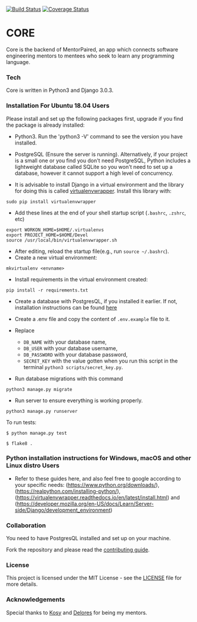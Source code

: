 [![Build Status](https://travis-ci.org/mentorpaired/core.svg?branch=staging)](https://travis-ci.org/mentorpaired/core) [![Coverage Status](https://coveralls.io/repos/github/mentorpaired/core/badge.svg?branch=staging)](https://coveralls.io/github/mentorpaired/core?branch=staging)

# CORE
Core is the backend of MentorPaired, an app which connects software engineering mentors to mentees who seek to learn any programming language.

### Tech
Core is written in Python3 and Django 3.0.3.

### Installation For Ubuntu 18.04 Users

 Please install and set up the following packages first, upgrade if you find the package is already installed:
* Python3. Run the 'python3 -V' command to see the version you have installed.
* PostgreSQL (Ensure the server is running). Alternatively, if your project is a small one or you find you don't need PostgreSQL, Python includes a lightweight database called SQLite so you won't need to set up a database, however it cannot support a high level of concurrency.

* It is advisable to install Django in a virtual environment and the library for doing this is called [virtualenvwrapper](https://virtualenvwrapper.readthedocs.io/en/latest/install.html#basic-installation). Install this library with:
```
sudo pip install virtualenvwrapper
```
* Add these lines at the end of your shell startup script (```.bashrc```, ```.zshrc```, etc)
```
export WORKON_HOME=$HOME/.virtualenvs
export PROJECT_HOME=$HOME/Devel
source /usr/local/bin/virtualenvwrapper.sh
```
* After editing, reload the startup file(e.g., run ```source ~/.bashrc```).
* Create a new virtual environment:
```
mkvirtualenv <envname>
```
* Install requirements in the virtual environment created:
```
pip install -r requirements.txt
```

* Create a database with PostgresQL, if you installed it earlier. If not, installation instructions can be found [here](https://www.postgresql.org/download/linux/ubuntu/)
* Create a .env file and copy the content of `.env.example` file to it.
* Replace
  - `DB_NAME` with your database name,
  - `DB_USER` with your database username,
  - `DB_PASSWORD` with your database password,
  - `SECRET_KEY` with the value gotten when you run this script in the terminal `python3 scripts/secret_key.py`.

* Run database migrations with this command
```
python3 manage.py migrate
```

* Run server to ensure everything is working properly.
```
python3 manage.py runserver
```

To run tests:
```
$ python manage.py test
```
```
$ flake8 .
```

### Python installation instructions for Windows, macOS and other Linux distro Users 
* Refer to these guides here, and also feel free to google according to your specific needs: (https://www.python.org/downloads/), (https://realpython.com/installing-python/), (https://virtualenvwrapper.readthedocs.io/en/latest/install.html) and (https://developer.mozilla.org/en-US/docs/Learn/Server-side/Django/development_environment)

### Collaboration
You need to have PostgresQL installed and set up on your machine.

Fork the repository and please read the [contributing guide](/CONTRIBUTING.md).

### License
This project is licensed under the MIT License - see the [LICENSE](/LICENSE) file for more details.

### Acknowledgements
Special thanks to [Kosy](https://github.com/kosyfrances) and [Delores](https://github.com/Del-sama) for being my mentors.
